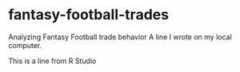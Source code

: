 # fantasy-football-trades
 Analyzing Fantasy Football trade behavior
A line I wrote on my local computer.

This is a line from R Studio
